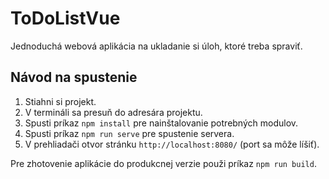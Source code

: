 # ToDoListVue

Jednoduchá webová aplikácia na ukladanie si úloh, ktoré treba spraviť.

## Návod na spustenie

1. Stiahni si projekt.
2. V termináli sa presuň do adresára projektu.
3. Spusti príkaz `npm install` pre nainštalovanie potrebných modulov.
4. Spusti príkaz `npm run serve` pre spustenie servera.
5. V prehliadači otvor stránku `http://localhost:8080/` (port sa môže líšiť).

Pre zhotovenie aplikácie do produkcnej verzie použi príkaz `npm run build`.